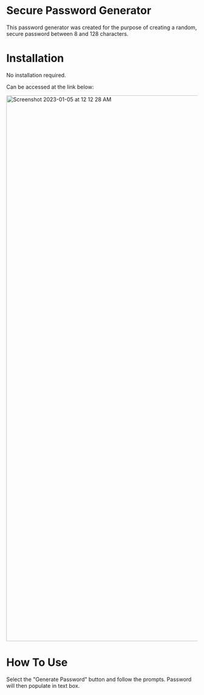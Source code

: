 # Secure Password Generator

This password generator was created for the purpose of creating a random, secure password between 8 and 128 characters.

# Installation

No installation required.

Can be accessed at the link below:


<img width="1440" alt="Screenshot 2023-01-05 at 12 12 28 AM" src="https://user-images.githubusercontent.com/119257706/210706532-4024a3a4-4929-464d-978c-1e26af195546.png">

# How To Use

Select the "Generate Password" button and follow the prompts. Password will then populate in text box.
